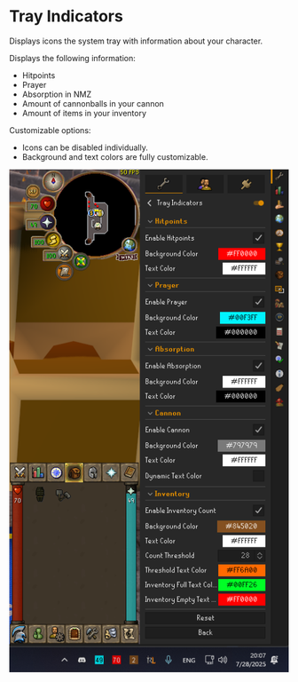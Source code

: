 # Tray Indicators
Displays icons the system tray with information about your character.

Displays the following information:
* Hitpoints
* Prayer
* Absorption in NMZ
* Amount of cannonballs in your cannon
* Amount of items in your inventory

Customizable options:
* Icons can be disabled individually.
* Background and text colors are fully customizable.

![In-game screenshot](screenshot.png)